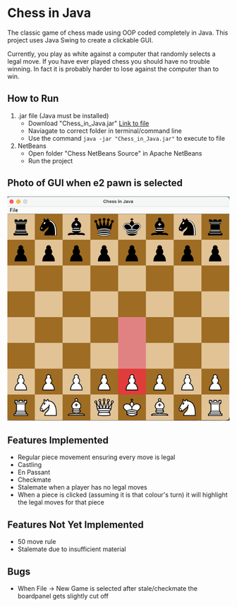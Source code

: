 # Chess in Java
The classic game of chess made using OOP coded completely in Java. This project uses Java Swing to create a clickable GUI.

Currently, you play as white against a computer that randomly selects a legal move. If you have ever played chess you should have no trouble winning. In fact it is probably harder to lose against the computer than to win. 

## How to Run 
1. .jar file (Java must be installed)
	- Download "Chess_in_Java.jar" [Link to file](https://github.com/alexboden/chess-in-java/blob/master/Chess%20NetBeans%20Source/dist/Chess_in_Java.jar)
	- Naviagate to correct folder in terminal/command line
	- Use the command ```java -jar "Chess_in_Java.jar"``` to execute to file
2. NetBeans
	- Open folder "Chess NetBeans Source" in Apache NetBeans
	- Run the project

## Photo of GUI when e2 pawn is selected
![Sample GUI](./README-images/SampleGUI.png)

## Features Implemented
- Regular piece movement ensuring every move is legal
- Castling
- En Passant 
- Checkmate 
- Stalemate when a player has no legal moves
- When a piece is clicked (assuming it is that colour's turn) it will highlight the legal moves for that piece

## Features Not Yet Implemented
- 50 move rule
- Stalemate due to insufficient material

## Bugs
- When File -> New Game is selected after stale/checkmate the boardpanel gets slightly cut off

